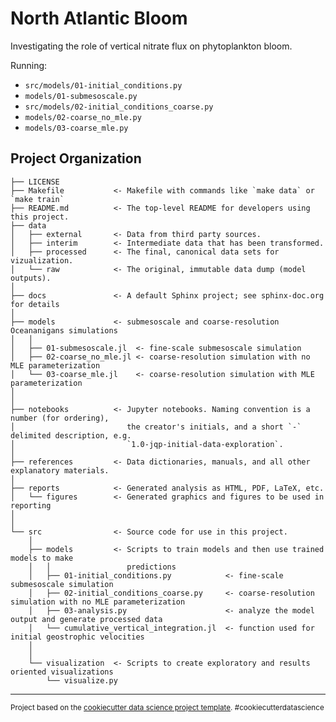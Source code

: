 North Atlantic Bloom
==============================

Investigating the role of vertical nitrate flux on phytoplankton bloom.

Running:
   - `src/models/01-initial_conditions.py`
   - `models/01-submesoscale.py`
   - `src/models/02-initial_conditions_coarse.py`
   - `models/02-coarse_no_mle.py`
   - `models/03-coarse_mle.py`

Project Organization
------------

    ├── LICENSE
    ├── Makefile           <- Makefile with commands like `make data` or `make train`
    ├── README.md          <- The top-level README for developers using this project.
    ├── data
    │   ├── external       <- Data from third party sources.
    │   ├── interim        <- Intermediate data that has been transformed.
    │   ├── processed      <- The final, canonical data sets for vizualization.
    │   └── raw            <- The original, immutable data dump (model outputs).
    │
    ├── docs               <- A default Sphinx project; see sphinx-doc.org for details
    │
    ├── models             <- submesoscale and coarse-resolution Oceananigans simulations
    │   │
    │   ├── 01-submesoscale.jl  <- fine-scale submesoscale simulation
    │   ├── 02-coarse_no_mle.jl <- coarse-resolution simulation with no MLE parameterization
    │   └── 03-coarse_mle.jl    <- coarse-resolution simulation with MLE parameterization
    │
    │
    ├── notebooks          <- Jupyter notebooks. Naming convention is a number (for ordering),
    │                         the creator's initials, and a short `-` delimited description, e.g.
    │                         `1.0-jqp-initial-data-exploration`.
    │
    ├── references         <- Data dictionaries, manuals, and all other explanatory materials.
    │
    ├── reports            <- Generated analysis as HTML, PDF, LaTeX, etc.
    │   └── figures        <- Generated graphics and figures to be used in reporting
    │
    │
    └── src                <- Source code for use in this project.
        │
        ├── models         <- Scripts to train models and then use trained models to make
        │   │                 predictions
        │   ├── 01-initial_conditions.py            <- fine-scale submesoscale simulation
        │   ├── 02-initial_conditions_coarse.py     <- coarse-resolution simulation with no MLE parameterization
        │   ├── 03-analysis.py                      <- analyze the model output and generate processed data        
        │   └── cumulative_vertical_integration.jl  <- function used for initial geostrophic velocities
        │
        │
        └── visualization  <- Scripts to create exploratory and results oriented visualizations
            └── visualize.py


--------

<p><small>Project based on the <a target="_blank" href="https://drivendata.github.io/cookiecutter-data-science/">cookiecutter data science project template</a>. #cookiecutterdatascience</small></p>
